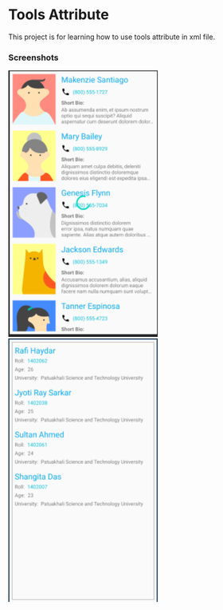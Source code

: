 # Tools Attribute

This project is for learning how to use tools attribute in xml file.

### Screenshots
<img src="screenshots/one.png" width="300"> &nbsp;&nbsp;&nbsp;&nbsp;&nbsp;&nbsp;&nbsp;&nbsp;<img src="screenshots/two.png" width="300">
